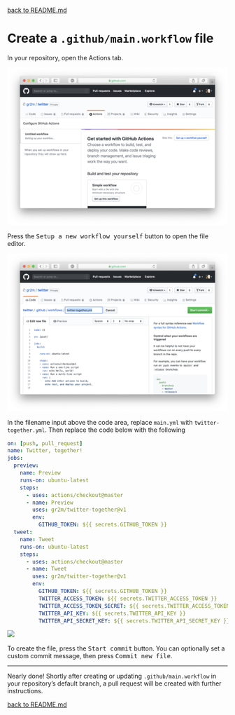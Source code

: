 [back to README.md](../README.md/#setup)

# Create a `.github/main.workflow` file

In your repository, open the Actions tab.

![](workflow-01-actions-tab.png)

Press the <kbd>Setup a new workflow yourself</kbd> button to open the file editor.

![](workflow-02-editor.png)

In the filename input above the code area, replace `main.yml` with `twitter-together.yml`. Then replace the code below with the following

```yml
on: [push, pull_request]
name: Twitter, together!
jobs:
  preview:
    name: Preview
    runs-on: ubuntu-latest
    steps:
      - uses: actions/checkout@master
      - name: Preview
        uses: gr2m/twitter-together@v1
        env:
          GITHUB_TOKEN: ${{ secrets.GITHUB_TOKEN }}
  tweet:
    name: Tweet
    runs-on: ubuntu-latest
    steps:
      - uses: actions/checkout@master
      - name: Tweet
        uses: gr2m/twitter-together@v1
        env:
          GITHUB_TOKEN: ${{ secrets.GITHUB_TOKEN }}
          TWITTER_ACCESS_TOKEN: ${{ secrets.TWITTER_ACCESS_TOKEN }}
          TWITTER_ACCESS_TOKEN_SECRET: ${{ secrets.TWITTER_ACCESS_TOKEN_SECRET }}
          TWITTER_API_KEY: ${{ secrets.TWITTER_API_KEY }}
          TWITTER_API_SECRET_KEY: ${{ secrets.TWITTER_API_SECRET_KEY }}
```

![](workflow-04-commit.png)

To create the file, press the <kbd>Start commit</kbd> button. You can optionally set a custom commit message, then press <kbd>Commit new file</kbd>.

---

Nearly done! Shortly after creating or updating `.github/main.workflow` in your repository’s default branch, a pull request will be created with further instructions.

[back to README.md](../README.md/#setup)

